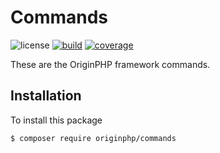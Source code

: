 # Commands

![license](https://img.shields.io/badge/license-MIT-brightGreen.svg)
[![build](https://travis-ci.org/originphp/commands.svg?branch=master)](https://travis-ci.org/originphp/commands)
[![coverage](https://coveralls.io/repos/github/originphp/commands/badge.svg?branch=master)](https://coveralls.io/github/originphp/commands?branch=master)

These are the OriginPHP framework commands.

## Installation

To install this package

```linux
$ composer require originphp/commands
```